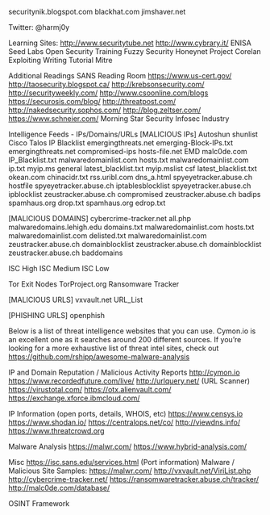 securitynik.blogspot.com
blackhat.com
jimshaver.net

Twitter:
@harmj0y

Learning Sites:
http://www.securitytube.net
http://www.cybrary.it/
ENISA
Seed Labs
Open Security Training
Fuzzy Security
Honeynet Project
Corelan Exploiting Writing Tutorial
Mitre


Additional Readings
SANS Reading Room
https://www.us-cert.gov/
http://taosecurity.blogspot.ca/
http://krebsonsecurity.com/
http://securityweekly.com/
http://www.csoonline.com/blogs
https://securosis.com/blog/
http://threatpost.com/
http://nakedsecurity.sophos.com/
http://blog.zeltser.com/
https://www.schneier.com/
Morning Star Security
Infosec Industry

Intelligence Feeds - IPs/Domains/URLs
[MALICIOUS IPs]
Autoshun shunlist
Cisco Talos IP Blacklist
emergingthreats.net emerging-Block-IPs.txt
emergingthreats.net compromised-ips
hosts-file.net EMD
malc0de.com IP_Blacklist.txt
malwaredomainlist.com hosts.txt
malwaredomainlist.com ip.txt
myip.ms general latest_blacklist.txt
myip.mslist csf latest_blacklist.txt
okean.com chinacidr.txt
rss.uribl.com dns_a.html
spyeyetracker.abuse.ch hostfile
spyeyetracker.abuse.ch iptablesblocklist
spyeyetracker.abuse.ch ipblocklist
zeustracker.abuse.ch compromised
zeustracker.abuse.ch badips
spamhaus.org drop.txt
spamhaus.org edrop.txt


[MALICIOUS DOMAINS]
cybercrime-tracker.net all.php
malwaredomains.lehigh.edu domains.txt
malwaredomainlist.com hosts.txt
malwaredomainlist.com delisted.txt
malwaredomainlist.com
zeustracker.abuse.ch domainblocklist
zeustracker.abuse.ch domainblocklist
zeustracker.abuse.ch baddomains

ISC High
ISC Medium
ISC Low


Tor Exit Nodes
TorProject.org
Ransomware Tracker


[MALICIOUS URLS]
vxvault.net URL_List

[PHISHING URLS]
openphish

Below is a list of threat intelligence websites that you can use. Cymon.io is an excellent one as it searches around 200 different sources. If you’re looking for a more exhaustive list of threat intel sites, check out https://github.com/rshipp/awesome-malware-analysis

IP and Domain Reputation / Malicious Activity Reports
http://cymon.io
https://www.recordedfuture.com/live/
http://urlquery.net/ (URL Scanner)
https://virustotal.com/
https://otx.alienvault.com/
https://exchange.xforce.ibmcloud.com/

IP Information (open ports, details, WHOIS, etc)
https://www.censys.io
https://www.shodan.io/
https://centralops.net/co/
http://viewdns.info/
https://www.threatcrowd.org

Malware Analysis
https://malwr.com/
https://www.hybrid-analysis.com/

Misc
https://isc.sans.edu/services.html (Port information)
Malware / Malicious Site Samples:
https://malwr.com/
http://vxvault.net/ViriList.php
http://cybercrime-tracker.net/
https://ransomwaretracker.abuse.ch/tracker/
http://malc0de.com/database/

OSINT Framework 
